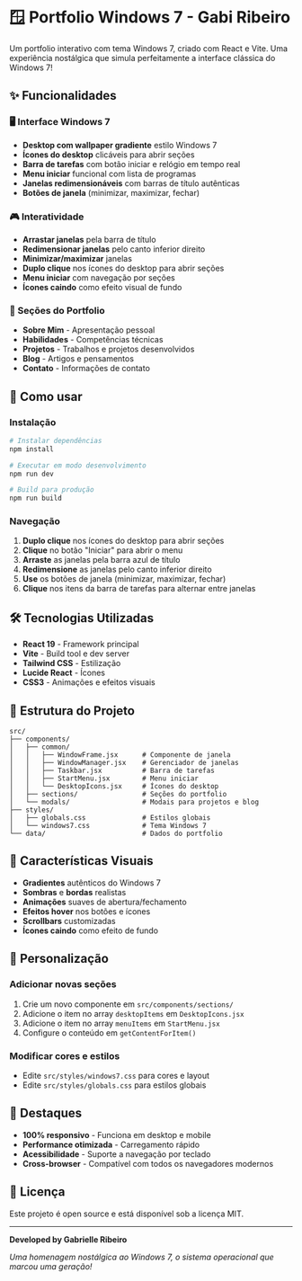 # 🪟 Portfolio Windows 7 - Gabi Ribeiro

Um portfolio interativo com tema Windows 7, criado com React e Vite. Uma experiência nostálgica que simula perfeitamente a interface clássica do Windows 7!

## ✨ Funcionalidades

### 🖥️ Interface Windows 7
- **Desktop com wallpaper gradiente** estilo Windows 7
- **Ícones do desktop** clicáveis para abrir seções
- **Barra de tarefas** com botão iniciar e relógio em tempo real
- **Menu iniciar** funcional com lista de programas
- **Janelas redimensionáveis** com barras de título autênticas
- **Botões de janela** (minimizar, maximizar, fechar)

### 🎮 Interatividade
- **Arrastar janelas** pela barra de título
- **Redimensionar janelas** pelo canto inferior direito
- **Minimizar/maximizar** janelas
- **Duplo clique** nos ícones do desktop para abrir seções
- **Menu iniciar** com navegação por seções
- **Ícones caindo** como efeito visual de fundo

### 📱 Seções do Portfolio
- **Sobre Mim** - Apresentação pessoal
- **Habilidades** - Competências técnicas
- **Projetos** - Trabalhos e projetos desenvolvidos
- **Blog** - Artigos e pensamentos
- **Contato** - Informações de contato

## 🚀 Como usar

### Instalação
```bash
# Instalar dependências
npm install

# Executar em modo desenvolvimento
npm run dev

# Build para produção
npm run build
```

### Navegação
1. **Duplo clique** nos ícones do desktop para abrir seções
2. **Clique** no botão "Iniciar" para abrir o menu
3. **Arraste** as janelas pela barra azul de título
4. **Redimensione** as janelas pelo canto inferior direito
5. **Use** os botões de janela (minimizar, maximizar, fechar)
6. **Clique** nos itens da barra de tarefas para alternar entre janelas

## 🛠️ Tecnologias Utilizadas

- **React 19** - Framework principal
- **Vite** - Build tool e dev server
- **Tailwind CSS** - Estilização
- **Lucide React** - Ícones
- **CSS3** - Animações e efeitos visuais

## 📁 Estrutura do Projeto

```
src/
├── components/
│   ├── common/
│   │   ├── WindowFrame.jsx      # Componente de janela
│   │   ├── WindowManager.jsx    # Gerenciador de janelas
│   │   ├── Taskbar.jsx          # Barra de tarefas
│   │   ├── StartMenu.jsx        # Menu iniciar
│   │   └── DesktopIcons.jsx     # Ícones do desktop
│   ├── sections/                # Seções do portfolio
│   └── modals/                  # Modais para projetos e blog
├── styles/
│   ├── globals.css              # Estilos globais
│   └── windows7.css             # Tema Windows 7
└── data/                        # Dados do portfolio
```

## 🎨 Características Visuais

- **Gradientes** autênticos do Windows 7
- **Sombras** e **bordas** realistas
- **Animações** suaves de abertura/fechamento
- **Efeitos hover** nos botões e ícones
- **Scrollbars** customizadas
- **Ícones caindo** como efeito de fundo

## 🔧 Personalização

### Adicionar novas seções
1. Crie um novo componente em `src/components/sections/`
2. Adicione o item no array `desktopItems` em `DesktopIcons.jsx`
3. Adicione o item no array `menuItems` em `StartMenu.jsx`
4. Configure o conteúdo em `getContentForItem()`

### Modificar cores e estilos
- Edite `src/styles/windows7.css` para cores e layout
- Edite `src/styles/globals.css` para estilos globais

## 🌟 Destaques

- **100% responsivo** - Funciona em desktop e mobile
- **Performance otimizada** - Carregamento rápido
- **Acessibilidade** - Suporte a navegação por teclado
- **Cross-browser** - Compatível com todos os navegadores modernos

## 📄 Licença

Este projeto é open source e está disponível sob a licença MIT.

---

**Developed by Gabrielle Ribeiro**

*Uma homenagem nostálgica ao Windows 7, o sistema operacional que marcou uma geração!*
